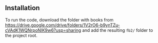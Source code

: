 ## Installation
To run the code, download the folder with books from https://drive.google.com/drive/folders/1V2rO6-b9ynTZu-cVAdK1WQNrpoNIK9w6?usp=sharing and add the resulting `fb2/` folder to the project root.